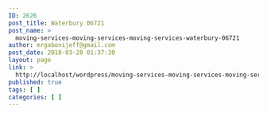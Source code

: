 ```yaml
---
ID: 2626
post_title: Waterbury 06721
post_name: >
  moving-services-moving-services-moving-services-waterbury-06721
author: mrgabonijeff@gmail.com
post_date: 2018-03-28 01:37:30
layout: page
link: >
  http://localhost/wordpress/moving-services-moving-services-moving-services-waterbury-06721/
published: true
tags: [ ]
categories: [ ]
---
```

